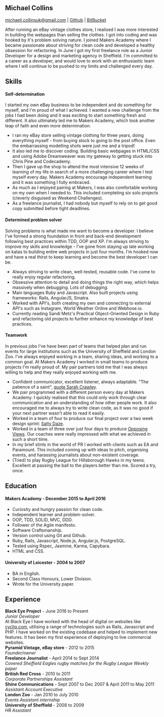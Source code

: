 ## Michael Collins
michaelj.collinsuk@gmail.com | [Github](https://github.com/michaeljcollinsuk) | [BitBucket](https://bitbucket.org/michaeljcollins/)

After running an eBay vintage clothes store, I realised I was more interested in building the webpages than selling the clothes. I got into coding and was hooked by it's problem solving nature. I joined Makers Academy where I became passionate about striving for clean code and developed a healthy obsession for refactoring. In June I got my first freelance role as a Junior Developer for a design and marketing agency in Sheffield. I'm committed to a career as a developer, and would love to work with an enthusiastic team where I will continue to be pushed to my limits and challenged every day.

## Skills

#### Self-determination

I started my own eBay business to be independent and do something for myself, and I'm proud of what I achieved. I wanted a new challenge from the jobs I had been doing and it was exciting to start something fresh and different. It also ultimately led me to Makers Academy, which took another leap of faith and even more determination.

- I ran my eBay store selling vintage clothing for three years, doing everything myself - from buying stock to going to the post office. Even the embarrassing modelling shots were just me and a tripod!
- It also led me to discover coding. Building basic webpages in HTML/CSS and using Adobe Dreamweaver was my gateway to getting stuck into Chris Pine and Codecademy.
- Then I gave up the shop to attend the most intensive 12 weeks of learning of my life in search of a more challenging career where I test myself every day. Makers Academy encourage independent learning and it was something I fully embraced.
- As much as I enjoyed pairing at Makers, I was also comfortable working on my own when I needed to. This included completing six solo projects (cleverly disguised as Weekend Challenges).
- As a freelance journalist, I had nobody but myself to rely on to get good copy submitted before tight deadlines.


#### Determined problem solver

Solving problems is what made me want to become a developer. I believe I've formed a strong foundation in front and back-end development following best practices within TDD, OOP and XP. I'm always striving to improve my skills and knowledge - I've gone from staying up late working on katas to building entire web projects in just four months. I'm hooked now and have a real thirst to keep learning and become the best developer I can be.

- Always striving to write clean, well-tested, reusable code. I've come to really enjoy regular refactoring.
- Obsessive attention to detail and doing things the right way, which helps massively when debugging. Lots of debugging.
- Main languages Ruby and Javascript. Also built projects using frameworks: Rails, AngularJS, Sinatra.
- Worked with API's, both creating my own and connecting to external API's such as Instagram, World Weather Online and Webhose.io.
- Currently reading Sandi Metz's Practical Object-Oriented Design in Ruby and refactoring old projects to further enhance my knowledge of best practices.


#### Teamwork

In previous jobs I've have been part of teams that helped plan and run events for large institutions such as the University of Sheffield and London Zoo. I've always enjoyed working in a team, sharing ideas, and working to a common goal. At Makers Academy I worked in small teams to produce projects I'm really proud of. My pair partners told me that I was always willing to help and they really enjoyed working with me.

- Confident communicator, excellent listener, always adaptable. "The patience of a saint", [quote Sarah Crawley](https://github.com/sara6).
- We pair programmed with a different person every day at Makers Academy. I quickly realised that this could only work through clear communication and an understanding of how other people work. It also encouraged me to always try to write clean code, as it was no good if your next partner wasn't able to read it easily.
- Worked in a team of four to produce our final project over a two week design sprint: [Salty Daze](https://github.com/michaeljcollinsuk/The-app-of-GNAR).
- Worked in a team of three over just four days to produce [Opposing Views](https://github.com/michaeljcollinsuk/Your-Own-Opposition). Our coaches were really impressed with what we achieved in such a short time.
- In my brief stints in the world of PR I worked with clients such as EA and Paramount. This included coming up with ideas to pitch, organising events, and harassing journalists about non-existent coverage.
- (Tried) to play Rugby League for Hillsborough Hawks in my teens. Excellent at passing the ball to the players better than me. Scored a try, once.


## Education

#### Makers Academy - December 2015 to April 2016

- Curiosity and hungry passion for clean code.
- Independent learner and problem-solver.
- OOP, TDD, SOLID, MVC, DDD.
- Follower of the Agile manifesto.
- Software Craftsmanship.
- Version control using Git and Github.
- Ruby, Rails, Javascript, Node.js, Angular.js, PostgreSQL.
- Tested using Rspec, Jasmine, Karma, Capybara.
- HTML and CSS.

#### University of Leicester - 2004 to 2007

- BA in English.
- Second Class Honours, Lower Division.
- Wrote for the University paper.

## Experience

**Black Eye Project** - June 2016 to Present  
*Junior Developer*  
At Black Eye I have worked with the head of digital on websites like [cycliq.com](https://cycliq.com/), utilising a range of technologies such as Rails, Javascript and PHP. I have worked on the existing codebase and helped to implement new features. It has been my first experience of deploying to live commercial websites.  
**Pyramid Vintage, eBay store** - 2012 to 2015  
*Founder/owner*  
**Freelance Journalist** - April 2014 to Sept 2014  
*Covered Sheffield Eagles rugby matches for the Rugby League Weekly paper*  
**British Red Cross** - 2010 to 2011  
*Corporate Partnerships Assistant*  
**Shine Communications** - Sept 2007 to Dec 2007 & April 2011 to May 2011   
*Assistant Account Executive*  
**London Zoo** - Jan 2010 to July 2010   
*Events Assistant internship*  
**University of Sheffield** - 2008 to 2009   
*HR Assistant*  
